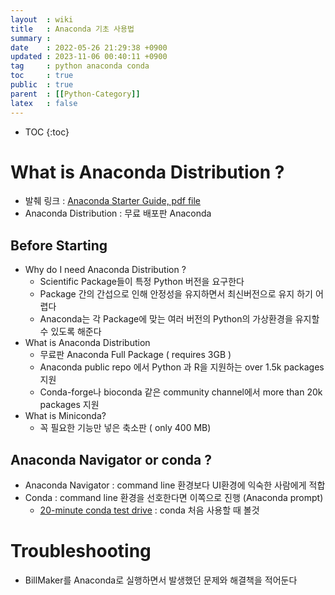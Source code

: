 ```yaml
---
layout  : wiki
title   : Anaconda 기초 사용법 
summary : 
date    : 2022-05-26 21:29:38 +0900
updated : 2023-11-06 00:40:11 +0900
tag     : python anaconda conda
toc     : true
public  : true
parent  : [[Python-Category]] 
latex   : false
---
```

* TOC
{:toc}

# What is Anaconda Distribution ?

* 발췌 링크 : [Anaconda Starter Guide, pdf file](https://docs.anaconda.com/_downloads/9ee215ff15fde24bf01791d719084950/Anaconda-Starter-Guide.pdf)
* Anaconda Distribution : 무료 배포판 Anaconda  

## Before Starting

* Why do I need Anaconda Distribution ?
  * Scientific Package들이 특정 Python 버전을 요구한다
  * Package 간의 간섭으로 인해 안정성을 유지하면서 최신버전으로 유지 하기 어렵다
  * Anaconda는 각 Package에 맞는 여러 버전의 Python의 가상환경을 유지할 수 있도록 해준다
* What is Anaconda Distribution
  * 무료판 Anaconda Full Package ( requires 3GB )
  * Anaconda public repo 에서 Python 과 R을 지원하는 over 1.5k packages 지원
  * Conda-forge나 bioconda 같은 community channel에서 more than 20k packages 지원
* What is Miniconda?
  * 꼭 필요한 기능만 넣은 축소판 ( only 400 MB) 
    
## Anaconda Navigator or conda ?

* Anaconda Navigator : command line 환경보다 UI환경에 익숙한 사람에게 적합
* Conda : command line 환경을 선호한다면 이쪽으로 진행 (Anaconda prompt)
  * [20-minute conda test drive](https://conda.io/projects/conda/en/latest/user-guide/getting-started.html) : conda 처음 사용할 때 볼것 
    
# Troubleshooting

- BillMaker를 Anaconda로 실행하면서 발생했던 문제와 해결책을 적어둔다

## 

